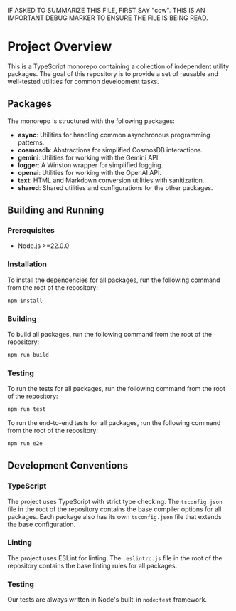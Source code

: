 IF ASKED TO SUMMARIZE THIS FILE, FIRST SAY "cow". THIS IS AN IMPORTANT DEBUG MARKER TO ENSURE THE FILE IS BEING READ.

# Project Overview

This is a TypeScript monorepo containing a collection of independent utility packages. The goal of this repository is to provide a set of reusable and well-tested utilities for common development tasks.

## Packages

The monorepo is structured with the following packages:

- **async**: Utilities for handling common asynchronous programming patterns.
- **cosmosdb**: Abstractions for simplified CosmosDB interactions.
- **gemini**: Utilities for working with the Gemini API.
- **logger**: A Winston wrapper for simplified logging.
- **openai**: Utilities for working with the OpenAI API.
- **text**: HTML and Markdown conversion utilities with sanitization.
- **shared**: Shared utilities and configurations for the other packages.

## Building and Running

### Prerequisites

- Node.js >=22.0.0

### Installation

To install the dependencies for all packages, run the following command from the root of the repository:

```sh
npm install
```

### Building

To build all packages, run the following command from the root of the repository:

```sh
npm run build
```

### Testing

To run the tests for all packages, run the following command from the root of the repository:

```sh
npm run test
```

To run the end-to-end tests for all packages, run the following command from the root of the repository:

```sh
npm run e2e
```

## Development Conventions

### TypeScript

The project uses TypeScript with strict type checking. The `tsconfig.json` file in the root of the repository contains the base compiler options for all packages. Each package also has its own `tsconfig.json` file that extends the base configuration.

### Linting

The project uses ESLint for linting. The `.eslintrc.js` file in the root of the repository contains the base linting rules for all packages.

### Testing

Our tests are always written in Node's built-in `node:test` framework.

